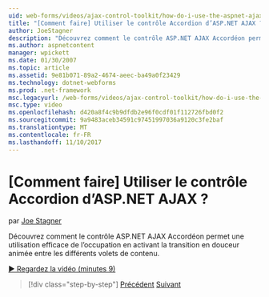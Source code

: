 ```yaml
---
uid: web-forms/videos/ajax-control-toolkit/how-do-i-use-the-aspnet-ajax-accordion-control
title: "[Comment faire] Utiliser le contrôle Accordion d’ASP.NET AJAX ? | Microsoft Docs"
author: JoeStagner
description: "Découvrez comment le contrôle ASP.NET AJAX Accordéon permet une utilisation efficace de l’occupation en activant la transition en douceur animée entre différents p contenu..."
ms.author: aspnetcontent
manager: wpickett
ms.date: 01/30/2007
ms.topic: article
ms.assetid: 9e81b071-89a2-4674-aeec-ba49a0f23429
ms.technology: dotnet-webforms
ms.prod: .net-framework
msc.legacyurl: /web-forms/videos/ajax-control-toolkit/how-do-i-use-the-aspnet-ajax-accordion-control
msc.type: video
ms.openlocfilehash: d420a8f4c9b9dfdb2e96f0cdf01f112726fbd0f2
ms.sourcegitcommit: 9a9483aceb34591c97451997036a9120c3fe2baf
ms.translationtype: MT
ms.contentlocale: fr-FR
ms.lasthandoff: 11/10/2017
---
```

<a name="how-do-i-use-the-aspnet-ajax-accordion-control"></a>[Comment faire] Utiliser le contrôle Accordion d’ASP.NET AJAX ?
====================
par [Joe Stagner](https://github.com/JoeStagner)

Découvrez comment le contrôle ASP.NET AJAX Accordéon permet une utilisation efficace de l’occupation en activant la transition en douceur animée entre les différents volets de contenu.

[&#9654; Regardez la vidéo (minutes 9)](https://channel9.msdn.com/Blogs/ASP-NET-Site-Videos/how-do-i-use-the-aspnet-ajax-accordion-control)

>[!div class="step-by-step"]
[Précédent](how-do-i-use-the-aspnet-ajax-alwaysvisible-control-extender.md)
[Suivant](how-do-i-use-the-aspnet-ajax-collapsable-panel-extender.md)
